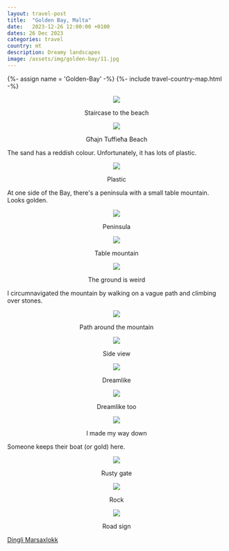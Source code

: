 ```yaml
---
layout: travel-post
title:  "Golden Bay, Malta"
date:   2023-12-26 12:00:00 +0100
dates: 26 Dec 2023
categories: travel
country: mt
description: Dreamy landscapes
image: /assets/img/golden-bay/11.jpg
---
```

{%- assign name = 'Golden-Bay' -%}
{%- include travel-country-map.html -%}


<center>
    <img src="{{site.baseurl}}/assets/img/golden-bay/1.jpg" />
    <p class="image-label">Staircase to the beach</p>
</center>

<center>
    <img src="{{site.baseurl}}/assets/img/golden-bay/2.jpg" />
    <p class="image-label">Għajn Tuffieħa Beach</p>
</center>

The sand has a reddish colour. Unfortunately, it has lots of plastic.
<center>
    <img src="{{site.baseurl}}/assets/img/golden-bay/3.jpg" />
    <p class="image-label">Plastic</p>
</center>

At one side of the Bay, there's a peninsula with a small table mountain. Looks golden.
<center>
    <img src="{{site.baseurl}}/assets/img/golden-bay/6.jpg" />
    <p class="image-label">Peninsula</p>
</center>

<center>
    <img src="{{site.baseurl}}/assets/img/golden-bay/7.jpg" />
    <p class="image-label">Table mountain</p>
</center>

<center>
    <img src="{{site.baseurl}}/assets/img/golden-bay/8.jpg" />
    <p class="image-label">The ground is weird</p>
</center>

I circumnavigated the mountain by walking on a vague path and climbing over stones.
<center>
    <img src="{{site.baseurl}}/assets/img/golden-bay/9.jpg" />
    <p class="image-label">Path around the mountain</p>
</center>

<center>
    <img src="{{site.baseurl}}/assets/img/golden-bay/10.jpg" />
    <p class="image-label">Side view</p>
</center>

<center>
    <img src="{{site.baseurl}}/assets/img/golden-bay/11.jpg" />
    <p class="image-label">Dreamlike</p>
</center>

<center>
    <img src="{{site.baseurl}}/assets/img/golden-bay/12.jpg" />
    <p class="image-label">Dreamlike too</p>
</center>

<center>
    <img src="{{site.baseurl}}/assets/img/golden-bay/13.jpg" />
    <p class="image-label">I made my way down</p>
</center>

Someone keeps their boat (or gold) here.
<center>
    <img src="{{site.baseurl}}/assets/img/golden-bay/14.jpg" />
    <p class="image-label">Rusty gate</p>
</center>

<center>
    <img src="{{site.baseurl}}/assets/img/golden-bay/15.jpg" />
    <p class="image-label">Rock</p>
</center>

<center>
    <img src="{{site.baseurl}}/assets/img/golden-bay/16.jpg" />
    <p class="image-label">Road sign</p>
</center>

<a class="prev" href="/travel/2023/dingli">
    Dingli
</a>

<a class="next" href="/travel/2023/marsaxlokk">
    Marsaxlokk
</a>
